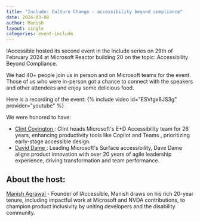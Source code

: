 ```yaml
---
title: "Include: Culture Change - accessibility beyond compliance"
date: 2024-03-08
author: Manish
layout: single
categories: event-include
---
```


IAccessible hosted its second event in the Include series on 29th of February 2024 at Microsoft Reactor building 20 on the topic: Accessibility Beyond Compliance. 

We had 40+ people join us in person and on Microsoft teams for the event. Those of us who were in-person got a chance to connect with the speakers and other attendees and enjoy some delicious food. 

Here is a recording of the event:
{% include video id="ESVtgx8JS3g" provider="youtube" %}

We were honored to have: 
* [Clint Covington ](https://www.linkedin.com/in/clint-covington/): Clint heads Microsoft's E+D Accessibility team for 26 years, enhancing productivity tools like Copilot and Teams , prioritizing early-stage accessible design.
* [David Dame ](https://www.linkedin.com/in/daviddame/): Leading Microsoft's Surface accessibility, Dave Dame aligns product innovation with over 20 years of agile leadership experience, driving transformation and team performance.

## About the host:
[Manish Agrawal ](https://www.linkedin.com/in/manish-agrawal-2722005/)- Founder of IAccessible, Manish draws on his rich 20-year tenure, including impactful work at Microsoft and NVDA contributions, to champion product inclusivity by uniting developers and the disability community.





